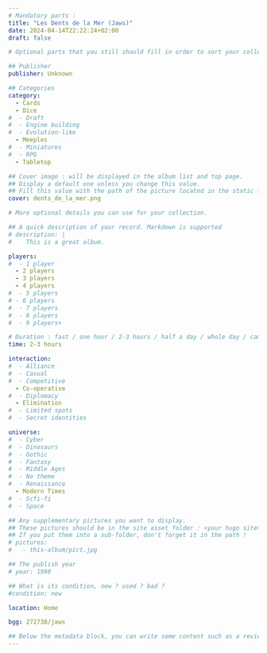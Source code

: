 ```yaml
---
# Mandatory parts :
title: "Les Dents de la Mer (Jaws)"
date: 2024-04-14T22:22:24+02:00
draft: false

# Optional parts that you still should fill in order to sort your collection

## Publisher
publisher: Unknown

## Categories
category:
  - Cards
  - Dice
#  - Draft
#  - Engine building
#  - Evolution-like
  - Meeples
#  - Miniatures
#  - RPG
  - Tabletop

## Cover image : will be displayed in the album list and top page.
## Display a default one unless you change this value.
## Fill this value with the path of the picture located in the static folder
cover: dents_de_la_mer.png

# More optional details you can use for your collection.

## A quick description of your record. Markdown is supported
# description: |
#    This is a great album.

players:
#  - 1 player
  - 2 players
  - 3 players
  - 4 players
#  - 5 players
# - 6 players
#  - 7 players
#  - 8 players
#  - 9 players+

# Duration : fast / one hour / 2-3 hours / half a day / whole day / campaign
time: 2-3 hours

interaction:
#  - Alliance
#  - Casual
#  - Competitive
  - Co-operative
#  - Diplomacy
  - Elimination
#  - Limited spots
#  - Secret identities

universe:
#  - Cyber
#  - Dinosaurs
#  - Gothic
#  - Fantasy
#  - Middle Ages
#  - No theme
#  - Renaissance
  - Modern Times
#  - Scfi-fi
#  - Space

## Any supplementary pictures you want to display.
## These pictures should be in the site asset folder : <your hugo site>/static
## If you put them into a sub-folder, don't forget it in the path !
# pictures:
#   - this-album/pict.jpg

## The publish year
# year: 1990

## What is its condition, new ? used ? bad ?
#condition: new

location: Home

bgg: 272738/jaws

## Below the metadata block, you can write some content such as a review or anything else you want. It'll be displayed in the album page.
---
```

